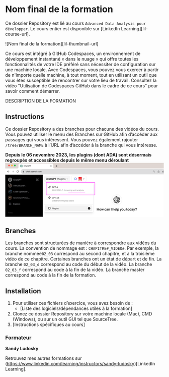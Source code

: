 # Nom final de la formation

Ce dossier Repository est lié au cours `Advanced Data Analysis pour développer`. Le cours entier est disponible sur [LinkedIn Learning][lil-course-url].

![Nom final de la formation][lil-thumbnail-url]

Ce cours est intégré à GitHub Codespaces, un environnement de développement instantané « dans le nuage » qui offre toutes les fonctionnalités de votre IDE préféré sans nécessiter de configuration sur une machine locale. Avec Codespaces, vous pouvez vous exercer à partir de n'importe quelle machine, à tout moment, tout en utilisant un outil que vous êtes susceptible de rencontrer sur votre lieu de travail. Consultez la vidéo "Utilisation de Codespaces GitHub dans le cadre de ce cours" pour savoir comment démarrer.

DESCRIPTION DE LA FORMATION

## Instructions

Ce dossier Repository a des branches pour chacune des vidéos du cours. Vous pouvez utiliser le menu des Branches sur GitHub afin d’accéder aux passages qui vous intéressent. Vous pouvez également rajouter `/tree/BRANCH_NAME` à l’URL afin d’accéder à la branche qui vous intéresse.

**Depuis le 06 novembre 2023, les plugins (dont ADA) sont désormais regroupés et accessibles depuis le même menu déroulant**
![advanced data analysis](img/code-interpreter.png)

## Branches

Les branches sont structurées de manière à correspondre aux vidéos du cours. La convention de nommage est : `CHAPITRE#_VIDEO#`. Par exemple, la branche nommée`02_03` correspond au second chapitre, et à la troisième vidéo de ce chapitre. Certaines branches ont un état de départ et de fin.
La branche `02_03_d` correspond au code du début de la vidéo.
La branche `02_03_f` correspond au code à la fin de la vidéo.
La branche master correspond au code à la fin de la formation.

## Installation

1. Pour utiliser ces fichiers d’exercice, vous avez besoin de :
   - [Liste des logiciels/dépendances utiles à la formation]
2. Clonez ce dossier Repository sur votre machine locale (Mac), CMD (Windows), ou sur un outil GUI tel que SourceTree.
3. [Instructions spécifiques au cours]


### Formateur

**Sandy Ludosky**

 Retrouvez mes autres formations sur (https://www.linkedin.com/learning/instructors/sandy-ludosky)[LinkedIn Learning].


[1]: # (End of FR-Instruction ###############################################################################################)
